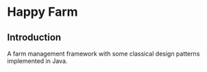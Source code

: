 Happy Farm
========
Introduction
--------
A farm management framework with some classical design patterns implemented in Java.

